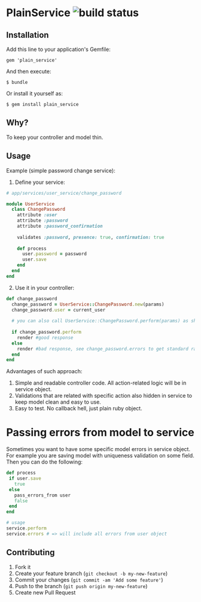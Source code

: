 # PlainService ![build status](https://travis-ci.org/yratanov/plain_service.svg)

## Installation

Add this line to your application's Gemfile:

    gem 'plain_service'

And then execute:

    $ bundle

Or install it yourself as:

    $ gem install plain_service

## Why?

To keep your controller and model thin.

## Usage

Example (simple password change service):

1. Define your service: 
  
  ```ruby
  # app/services/user_service/change_password
  
  module UserService
    class ChangePassword
      attribute :user  
      attribute :password  
      attribute :password_confirmation
        
      validates :password, presence: true, confirmation: true
      
      def process
        user.password = password
        user.save
      end
    end
  end
  ```
2. Use it in your controller:

  ```ruby
  def change_password
    change_password = UserService::ChangePassword.new(params)
    change_password.user = current_user
    
    # you can also call UserService::ChangePassword.perform(params) as shortcut
    
    if change_password.perform
      render #good response
    else
      render #bad response, see change_password.errors to get standard rails Errors object
    end
  end
  ```

Advantages of such approach: 

1. Simple and readable controller code. All action-related logic will be in service object.
2. Validations that are related with specific action also hidden in service to keep model clean and easy to use.
3. Easy to test. No callback hell, just plain ruby object.
  
# Passing errors from model to service

Sometimes you want to have some specific model errors in service object. For example you are saving model with uniqueness validation on some field. Then you can do the following:

```ruby
def process
 if user.save
   true
 else
   pass_errors_from user
   false
 end
end

# usage
service.perform
service.errors # => will include all errors from user object 
```

## Contributing

1. Fork it
2. Create your feature branch (`git checkout -b my-new-feature`)
3. Commit your changes (`git commit -am 'Add some feature'`)
4. Push to the branch (`git push origin my-new-feature`)
5. Create new Pull Request
